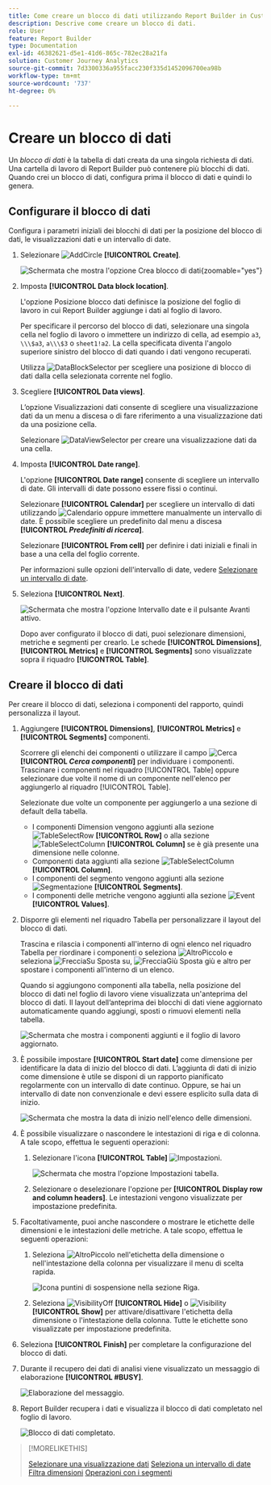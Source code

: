```yaml
---
title: Come creare un blocco di dati utilizzando Report Builder in Customer Journey Analytics
description: Descrive come creare un blocco di dati.
role: User
feature: Report Builder
type: Documentation
exl-id: 46382621-d5e1-41d6-865c-782ec28a21fa
solution: Customer Journey Analytics
source-git-commit: 7d3300336a955facc230f335d1452096700ea98b
workflow-type: tm+mt
source-wordcount: '737'
ht-degree: 0%

---
```


# Creare un blocco di dati

Un *blocco di dati* è la tabella di dati creata da una singola richiesta di dati. Una cartella di lavoro di Report Builder può contenere più blocchi di dati. Quando crei un blocco di dati, configura prima il blocco di dati e quindi lo genera.

## Configurare il blocco di dati

Configura i parametri iniziali dei blocchi di dati per la posizione del blocco di dati, le visualizzazioni dati e un intervallo di date.

1. Selezionare ![AddCircle](/help/assets/icons/AddCircle.svg) **[!UICONTROL Create]**.

   ![Schermata che mostra l&#39;opzione Crea blocco di dati](./assets/create-data-block.png){zoomable="yes"}


1. Imposta **[!UICONTROL Data block location]**.

   L&#39;opzione Posizione blocco dati definisce la posizione del foglio di lavoro in cui Report Builder aggiunge i dati al foglio di lavoro.

   Per specificare il percorso del blocco di dati, selezionare una singola cella nel foglio di lavoro o immettere un indirizzo di cella, ad esempio `a3`, `\\\$a3`, `a\\\$3` o `sheet1!a2`. La cella specificata diventa l&#39;angolo superiore sinistro del blocco di dati quando i dati vengono recuperati.

   Utilizza ![DataBlockSelector](/help/assets/icons/DataBlockSelector.svg) per scegliere una posizione di blocco di dati dalla cella selezionata corrente nel foglio.

1. Scegliere **[!UICONTROL Data views]**.

   L’opzione Visualizzazioni dati consente di scegliere una visualizzazione dati da un menu a discesa o di fare riferimento a una visualizzazione dati da una posizione cella.

   Selezionare ![DataViewSelector](/help/assets/icons/DataViewSelector.svg) per creare una visualizzazione dati da una cella.

1. Imposta **[!UICONTROL Date range]**.

   L&#39;opzione **[!UICONTROL Date range]** consente di scegliere un intervallo di date. Gli intervalli di date possono essere fissi o continui.

   Selezionare **[!UICONTROL Calendar]** per scegliere un intervallo di dati utilizzando ![Calendario](/help/assets/icons/Calendar.svg) oppure immettere manualmente un intervallo di date. È possibile scegliere un predefinito dal menu a discesa **[!UICONTROL _Predefiniti di ricerca_]**.

   Selezionare **[!UICONTROL From cell]** per definire i dati iniziali e finali in base a una cella del foglio corrente.

   Per informazioni sulle opzioni dell&#39;intervallo di date, vedere [Selezionare un intervallo di date](select-date-range.md).

1. Seleziona **[!UICONTROL Next]**.

   ![Schermata che mostra l&#39;opzione Intervallo date e il pulsante Avanti attivo.](./assets/choose_date_data_view3.png)

   Dopo aver configurato il blocco di dati, puoi selezionare dimensioni, metriche e segmenti per crearlo. Le schede **[!UICONTROL Dimensions]**, **[!UICONTROL Metrics]** e **[!UICONTROL Segments]** sono visualizzate sopra il riquadro **[!UICONTROL Table]**.

## Creare il blocco di dati

Per creare il blocco di dati, seleziona i componenti del rapporto, quindi personalizza il layout.

1. Aggiungere **[!UICONTROL Dimensions]**, **[!UICONTROL Metrics]** e **[!UICONTROL Segments]** componenti.

   Scorrere gli elenchi dei componenti o utilizzare il campo ![Cerca](/help/assets/icons/Search.svg) **[!UICONTROL _Cerca componenti_]** per individuare i componenti. Trascinare i componenti nel riquadro [!UICONTROL Table] oppure selezionare due volte il nome di un componente nell&#39;elenco per aggiungerlo al riquadro [!UICONTROL Table].

   Selezionate due volte un componente per aggiungerlo a una sezione di default della tabella.

   - I componenti Dimension vengono aggiunti alla sezione ![TableSelectRow](/help/assets/icons/TableSelectRow.svg) **[!UICONTROL Row]** o alla sezione ![TableSelectColumn](/help/assets/icons/TableSelectColumn.svg) **[!UICONTROL Column]** se è già presente una dimensione nelle colonne.
   - Componenti data aggiunti alla sezione ![TableSelectColumn](/help/assets/icons/TableSelectColumn.svg) **[!UICONTROL Column]**.
   - I componenti del segmento vengono aggiunti alla sezione ![Segmentazione](/help/assets/icons/Segmentation.svg) **[!UICONTROL Segments]**.
   - I componenti delle metriche vengono aggiunti alla sezione ![Event](/help/assets/icons/Event.svg) **[!UICONTROL Values]**.

1. Disporre gli elementi nel riquadro Tabella per personalizzare il layout del blocco di dati.

   Trascina e rilascia i componenti all&#39;interno di ogni elenco nel riquadro Tabella per riordinare i componenti o seleziona ![AltroPiccolo](/help/assets/icons/MoreSmall.svg) e seleziona ![FrecciaSu](/help/assets/icons/ArrowUp.svg) Sposta su, ![FrecciaGiù](/help/assets/icons/ArrowDown.svg) Sposta giù e altro per spostare i componenti all&#39;interno di un elenco.

   Quando si aggiungono componenti alla tabella, nella posizione del blocco di dati nel foglio di lavoro viene visualizzata un&#39;anteprima del blocco di dati. Il layout dell’anteprima dei blocchi di dati viene aggiornato automaticamente quando aggiungi, sposti o rimuovi elementi nella tabella.

   ![Schermata che mostra i componenti aggiunti e il foglio di lavoro aggiornato.](./assets/image10.png)


1. È possibile impostare **[!UICONTROL Start date]** come dimensione per identificare la data di inizio del blocco di dati. L’aggiunta di dati di inizio come dimensione è utile se disponi di un rapporto pianificato regolarmente con un intervallo di date continuo. Oppure, se hai un intervallo di date non convenzionale e devi essere esplicito sulla data di inizio.

   ![Schermata che mostra la data di inizio nell&#39;elenco delle dimensioni.](./assets/start-date-dimension.png)

1. È possibile visualizzare o nascondere le intestazioni di riga e di colonna. A tale scopo, effettua le seguenti operazioni:

   1. Selezionare l&#39;icona **[!UICONTROL Table]** ![Impostazioni](/help/assets/icons/Setting.svg).

      ![Schermata che mostra l&#39;opzione Impostazioni tabella.](./assets/table-settings.png)

   1. Selezionare o deselezionare l&#39;opzione per **[!UICONTROL Display row and column headers]**. Le intestazioni vengono visualizzate per impostazione predefinita.

1. Facoltativamente, puoi anche nascondere o mostrare le etichette delle dimensioni e le intestazioni delle metriche. A tale scopo, effettua le seguenti operazioni:

   1. Seleziona ![AltroPiccolo](/help/assets/icons/MoreSmall.svg) nell&#39;etichetta della dimensione o nell&#39;intestazione della colonna per visualizzare il menu di scelta rapida.

      ![Icona puntini di sospensione nella sezione Riga.](./assets/row-heading.png)

   1. Seleziona ![VisibilityOff](/help/assets/icons/VisibilityOff.svg) **[!UICONTROL Hide]** o ![Visibility](/help/assets/icons/Visibility.svg) **[!UICONTROL Show]** per attivare/disattivare l&#39;etichetta della dimensione o l&#39;intestazione della colonna. Tutte le etichette sono visualizzate per impostazione predefinita.

1. Seleziona **[!UICONTROL Finish]** per completare la configurazione del blocco di dati.

1. Durante il recupero dei dati di analisi viene visualizzato un messaggio di elaborazione **[!UICONTROL #BUSY]**.

   ![Elaborazione del messaggio.](./assets/image11.png)

1. Report Builder recupera i dati e visualizza il blocco di dati completato nel foglio di lavoro.

   ![Blocco di dati completato.](./assets/image12.png)


>[!MORELIKETHIS]
>
>[Selezionare una visualizzazione dati](select-data-view.md)
>[Seleziona un intervallo di date](select-date-range.md)
>[Filtra dimensioni](filter-dimensions.md)
>[Operazioni con i segmenti](work-with-filters.md)
>
